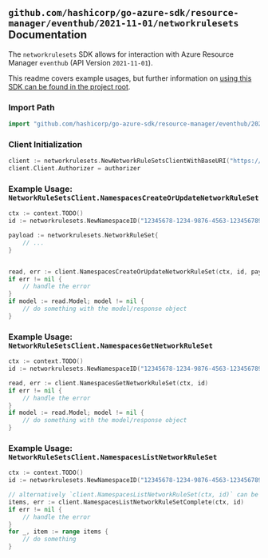 
## `github.com/hashicorp/go-azure-sdk/resource-manager/eventhub/2021-11-01/networkrulesets` Documentation

The `networkrulesets` SDK allows for interaction with Azure Resource Manager `eventhub` (API Version `2021-11-01`).

This readme covers example usages, but further information on [using this SDK can be found in the project root](https://github.com/hashicorp/go-azure-sdk/tree/main/docs).

### Import Path

```go
import "github.com/hashicorp/go-azure-sdk/resource-manager/eventhub/2021-11-01/networkrulesets"
```


### Client Initialization

```go
client := networkrulesets.NewNetworkRuleSetsClientWithBaseURI("https://management.azure.com")
client.Client.Authorizer = authorizer
```


### Example Usage: `NetworkRuleSetsClient.NamespacesCreateOrUpdateNetworkRuleSet`

```go
ctx := context.TODO()
id := networkrulesets.NewNamespaceID("12345678-1234-9876-4563-123456789012", "example-resource-group", "namespaceValue")

payload := networkrulesets.NetworkRuleSet{
	// ...
}


read, err := client.NamespacesCreateOrUpdateNetworkRuleSet(ctx, id, payload)
if err != nil {
	// handle the error
}
if model := read.Model; model != nil {
	// do something with the model/response object
}
```


### Example Usage: `NetworkRuleSetsClient.NamespacesGetNetworkRuleSet`

```go
ctx := context.TODO()
id := networkrulesets.NewNamespaceID("12345678-1234-9876-4563-123456789012", "example-resource-group", "namespaceValue")

read, err := client.NamespacesGetNetworkRuleSet(ctx, id)
if err != nil {
	// handle the error
}
if model := read.Model; model != nil {
	// do something with the model/response object
}
```


### Example Usage: `NetworkRuleSetsClient.NamespacesListNetworkRuleSet`

```go
ctx := context.TODO()
id := networkrulesets.NewNamespaceID("12345678-1234-9876-4563-123456789012", "example-resource-group", "namespaceValue")

// alternatively `client.NamespacesListNetworkRuleSet(ctx, id)` can be used to do batched pagination
items, err := client.NamespacesListNetworkRuleSetComplete(ctx, id)
if err != nil {
	// handle the error
}
for _, item := range items {
	// do something
}
```
